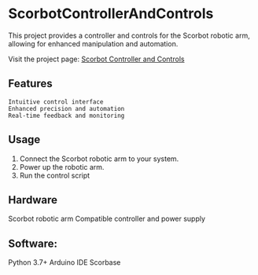 # ScorbotControllerAndControls

This project provides a controller and controls for the Scorbot robotic arm, allowing for enhanced manipulation and automation.

Visit the project page: [Scorbot Controller and Controls](https://adithyanm17.github.io/ScorbotControllerAndControls/)

## Features
    Intuitive control interface
    Enhanced precision and automation
    Real-time feedback and monitoring

## Usage
  1. Connect the Scorbot robotic arm to your system.
  2. Power up the robotic arm.
  3. Run the control script

## Hardware
  Scorbot robotic arm
  Compatible controller and power supply

## Software:
  Python 3.7+
  Arduino IDE
  Scorbase
